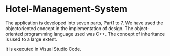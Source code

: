 # Hotel-Management-System
The application is developed into seven parts, Part1 to 7. We have used the objectoriented concept in the implementation of design. The object-oriented programming language used was C++. The concept of inheritance is used to a large extent.

It is executed in Visual Studio Code.

